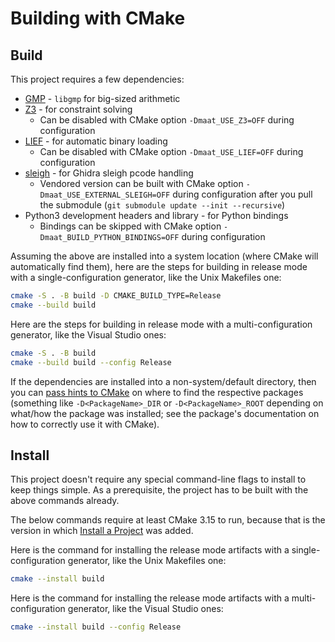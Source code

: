 # Building with CMake

## Build

This project requires a few dependencies:

* [GMP](https://gmplib.org/) - `libgmp` for big-sized arithmetic
* [Z3](https://github.com/Z3Prover/z3) - for constraint solving
  * Can be disabled with CMake option `-Dmaat_USE_Z3=OFF` during configuration
* [LIEF](https://github.com/lief-project/LIEF) - for automatic binary loading
  * Can be disabled with CMake option `-Dmaat_USE_LIEF=OFF` during configuration
* [sleigh](https://github.com/lifting-bits/sleigh) - for Ghidra sleigh pcode handling
  * Vendored version can be built with CMake option `-Dmaat_USE_EXTERNAL_SLEIGH=OFF` during configuration after you pull the submodule (`git submodule update --init --recursive`)
* Python3 development headers and library - for Python bindings
  * Bindings can be skipped with CMake option `-Dmaat_BUILD_PYTHON_BINDINGS=OFF` during configuration

Assuming the above are installed into a system location (where CMake will automatically find them), here are the steps for building in release mode with a single-configuration generator, like the Unix Makefiles one:

```sh
cmake -S . -B build -D CMAKE_BUILD_TYPE=Release
cmake --build build
```

Here are the steps for building in release mode with a multi-configuration
generator, like the Visual Studio ones:

```sh
cmake -S . -B build
cmake --build build --config Release
```

If the dependencies are installed into a non-system/default directory, then you can [pass hints to CMake][1] on where to find the respective packages (something like `-D<PackageName>_DIR` or `-D<PackageName>_ROOT` depending on what/how the package was installed; see the package's documentation on how to correctly use it with CMake).

## Install

This project doesn't require any special command-line flags to install to keep
things simple. As a prerequisite, the project has to be built with the above
commands already.

The below commands require at least CMake 3.15 to run, because that is the
version in which [Install a Project][2] was added.

Here is the command for installing the release mode artifacts with a
single-configuration generator, like the Unix Makefiles one:

```sh
cmake --install build
```

Here is the command for installing the release mode artifacts with a
multi-configuration generator, like the Visual Studio ones:

```sh
cmake --install build --config Release
```

[1]: https://cmake.org/cmake/help/latest/command/find_package.html#config-mode-search-procedure
[2]: https://cmake.org/cmake/help/latest/manual/cmake.1.html#install-a-project
